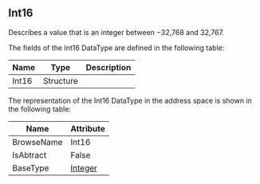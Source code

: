 <!-- datatype -->
## Int16
Describes a value that is an integer between −32,768 and 32,767.  
<!-- end of description -->
The fields of the Int16 DataType are defined in the following table:  

|Name|Type|Description|
|---|---|---|
|Int16|Structure||

The representation of the Int16 DataType in the address space is shown in the following table:  

|Name|Attribute|
|---|---|
|BrowseName|Int16|
|IsAbtract|False|
|BaseType|[Integer](../../../Part3/DataTypes/Integer/readme.md)|

